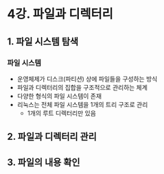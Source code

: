 # 4강. 파일과 디렉터리

## 1. 파일 시스템 탐색

### 파일 시스템

- 운영체제가 디스크(파티션) 상에 파일들을 구성하는 방식
- 파일과 디렉터리의 집합을 구조적으로 관리하는 체계
- 다양한 형식의 파일 시스템이 존재
- 리눅스는 전체 파일 시스템을 1개의 트리 구조로 관리
  - 1개의 루트 디렉터리만 있음



## 2. 파일과 디렉터리 관리



## 3. 파일의 내용 확인

